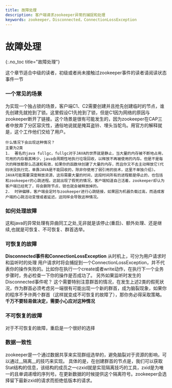 ```yaml
---
title: 故障处理
description: 客户端请求zookeeper异常的捕捉和处理
keywords: zookeeper，Disconnected，ConnectionLossException
---
```


# 故障处理
{:.no_toc title="故障处理"}

这个章节适合中级的读者，初级或者尚未接触过zookeeper事件的读者请阅读状态事件一节

### 一个常见的场景
为实现一个独占锁的场景，客户端C1、C2需要创建并且抢先创建临时的节点，谁先创建先就抢到了锁。这里假设C1先抢到了锁，但是C1因为网络的原因与zookeeper断开了链接。这个场景是很有可能发生的，因为zookeeper在CAP三者中放弃了分区容灾性，通俗地说就是掩耳盗铃、埋头当鸵鸟。用官方的解释就是，这个工作他们交给了用户。
~~~
什么情况下会出现这种情况？
主要为2类
1.	著名的java fullgc，fullgc对于JAVA的世界就是静止，当大量的内存被不断地占用，可用的内存极其稀少，java会周期性地执行垃圾回收，以释放不再被使用的内存。但是不是每次的释放都那么迅速和有效，如果你的函数块创建了大量的内存，而且你又不去主动释放它(代码块没执行完，单靠JAVA是不能回收的，除非你使用了弱引用的技术，这里不单独介绍)。JAVA可能需要深度释放资源，这将需要大量的时间，这段时间所有的进程都是停止的，也包括和zookeeper的心跳进程。这就出现了假死的情况，客户端知道自己活着，zookeeper却认为客户端已经死了，将会删除节点，锁也就会被释放掉的。
2.	时钟偏移，客户端会定时与zookeeper进行心跳链接，如果因为机器负载过高，而造成客户端的心跳活动变慢或者延迟，这同样会导致这种情况。
~~~

### 如何处理故障
这和java的异常处理有异曲同工之处,无非就是该停止(重启)、额外处理、还是继续,也就是可恢复、不可恢复、群首选举。
### 可恢复的故障
__Disconnected事件和ConnectionLossException__
从时机上，可分为用户请求时和监听时的处理
用户请求时将会捕捉到一个ConnectionLossException，并不代表你的操作失败的。比如你在执行一个create或者write动作，在执行下一个业务步骤时，务必检查一下你的操作是否成功了。
另外如果监听时发生的Disconnected事件呢？
这个需要特别注意群首的情况，在发生上述2类的假死状况，作为群首必须考虑另一端很有可能出现一个新的群首，成为脑裂现象，如果你的程序不予许两个群首（这样就变成不可恢复的故障了），那你务必得采取策略。__千万不要轻易做决定，需要小心应对这种情况__

### 不可恢复的故障
对于不可恢复的故障，重启是一个很好的选择

### 数据一致性
zookeeper是一个通过数据共享来实现群组选举的，避免脑裂对于资源的影响，可以通过__隔离__的技巧来实现。
具体的是，在创建群首的节点是，我们可以获取Stat结构的信息，该结构的成员之一czxid就是实现隔离技巧的工具，zxid是为唯一的且单调递增的序列号。在更新数据的时候提供这个隔离符号。zookeeper会选择留下最新zxid的请求而拒绝低版本的请求。

